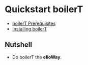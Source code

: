 # Quickstart boilerT
- [boilerT Prerequisites](/ribs/boilerT/prerequisites.html)
- [Installing boilerT](/ribs/boilerT/installing.html)
## Nutshell
- Do boilerT the **elioWay**.

